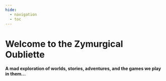 ```yaml
---
hide:
  - navigation
  - toc
---
```


# Welcome to the Zymurgical Oubliette
#### A mad exploration of worlds, stories, adventures, and the games we play in them...


